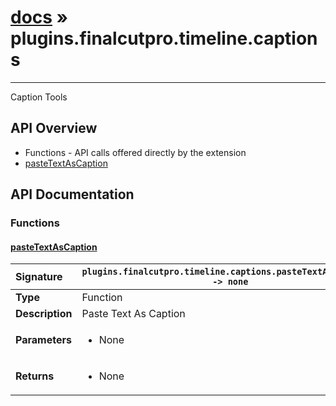 # [docs](index.md) » plugins.finalcutpro.timeline.captions
---

Caption Tools

## API Overview
* Functions - API calls offered directly by the extension
 * [pasteTextAsCaption](#pastetextascaption)

## API Documentation

### Functions

#### [pasteTextAsCaption](#pastetextascaption)
| <span style="float: left;">**Signature**</span> | <span style="float: left;">`plugins.finalcutpro.timeline.captions.pasteTextAsCaption() -> none` </span>                                                          |
| -----------------------------------------------------|---------------------------------------------------------------------------------------------------------|
| **Type**                                             | Function |
| **Description**                                      | Paste Text As Caption |
| **Parameters**                                       | <ul><li>None</li></ul> |
| **Returns**                                          | <ul><li>None</li></ul> |

